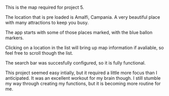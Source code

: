 This is the map required for project 5.

The location that is pre loaded is Amalfi, Campania. A very beautiful place with many attractions to keep you busy.  

The app starts with some of those places marked, with the blue ballon markers. 

Clicking on a location in the list will bring up map information if avaliable, so feel free to scroll though the list.


The search bar was succesfully configured, so it is fully functional.  

This project seemed easy intially, but it required a little more focus than I anticipated.  It was an excellent workout for my brain though. I still stumble my way through creating my functions, but it is becoming more routine for me.


